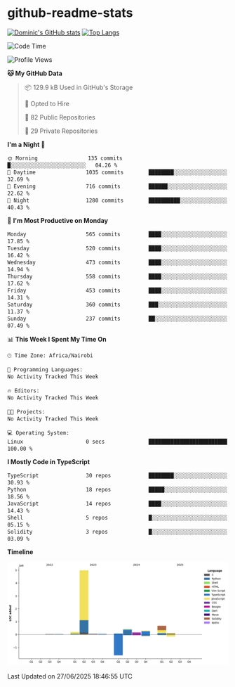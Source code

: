# github-readme-stats
[![Dominic's GitHub stats](https://github-readme-stats.vercel.app/api?username=Domengo&show_icons=true)](https://github.com/anuraghazra/github-readme-stats)
[![Top Langs](https://github-readme-stats.vercel.app/api/top-langs/?username=Domengo&show_icons=true)](https://github.com/Domengo/github-readme-stats)

<!--START_SECTION:waka-->
![Code Time](http://img.shields.io/badge/Code%20Time-1%2C117%20hrs%2051%20mins-blue)

![Profile Views](http://img.shields.io/badge/Profile%20Views-1-blue)

**🐱 My GitHub Data** 

> 📦 129.9 kB Used in GitHub's Storage 
 > 
> 💼 Opted to Hire
 > 
> 📜 82 Public Repositories 
 > 
> 🔑 29 Private Repositories 
 > 
**I'm a Night 🦉** 

```text
🌞 Morning                135 commits         █░░░░░░░░░░░░░░░░░░░░░░░░   04.26 % 
🌆 Daytime                1035 commits        ████████░░░░░░░░░░░░░░░░░   32.69 % 
🌃 Evening                716 commits         ██████░░░░░░░░░░░░░░░░░░░   22.62 % 
🌙 Night                  1280 commits        ██████████░░░░░░░░░░░░░░░   40.43 % 
```
📅 **I'm Most Productive on Monday** 

```text
Monday                   565 commits         ████░░░░░░░░░░░░░░░░░░░░░   17.85 % 
Tuesday                  520 commits         ████░░░░░░░░░░░░░░░░░░░░░   16.42 % 
Wednesday                473 commits         ████░░░░░░░░░░░░░░░░░░░░░   14.94 % 
Thursday                 558 commits         ████░░░░░░░░░░░░░░░░░░░░░   17.62 % 
Friday                   453 commits         ████░░░░░░░░░░░░░░░░░░░░░   14.31 % 
Saturday                 360 commits         ███░░░░░░░░░░░░░░░░░░░░░░   11.37 % 
Sunday                   237 commits         ██░░░░░░░░░░░░░░░░░░░░░░░   07.49 % 
```


📊 **This Week I Spent My Time On** 

```text
🕑︎ Time Zone: Africa/Nairobi

💬 Programming Languages: 
No Activity Tracked This Week

🔥 Editors: 
No Activity Tracked This Week

🐱‍💻 Projects: 
No Activity Tracked This Week

💻 Operating System: 
Linux                    0 secs              █████████████████████████   100.00 % 
```

**I Mostly Code in TypeScript** 

```text
TypeScript               30 repos            ████████░░░░░░░░░░░░░░░░░   30.93 % 
Python                   18 repos            █████░░░░░░░░░░░░░░░░░░░░   18.56 % 
JavaScript               14 repos            ████░░░░░░░░░░░░░░░░░░░░░   14.43 % 
Shell                    5 repos             █░░░░░░░░░░░░░░░░░░░░░░░░   05.15 % 
Solidity                 3 repos             █░░░░░░░░░░░░░░░░░░░░░░░░   03.09 % 
```



**Timeline**

![Lines of Code chart](https://raw.githubusercontent.com/Domengo/Domengo/main/assets/bar_graph.png)


 Last Updated on 27/06/2025 18:46:55 UTC
<!--END_SECTION:waka-->



